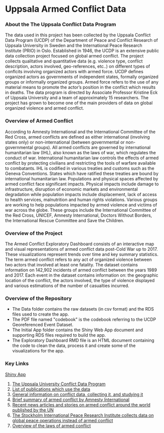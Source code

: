 # Uppsala Armed Conflict Data


### **About the The Uppsala Conflict Data Program** 

The data used in this project has been collected by the Uppsala Conflict Data Program (UCDP) of the Department of Peace and Conflict Research of Uppsala University in Sweden and the International Peace Research Institute (PRIO) in Oslo. Established in 1946, the UCDP is an extensive public data collection project focused on global armed conflict. The project collects qualitative and quantitative data (e.g. violence type, conflict description, actors involved, geo-references, etc..) on different types of conflcits involving organized actors with armed force. UCDP defines organized actors as governments of independent states, formally organized groups or informally organized groups. Armed force refers to the use of any material means to promote the actor’s position in the conflict which results in deaths. The data program is directed by Associate Professor Kristine Eck of Uppsala University and a team of approximately 15 researchers. The project has grown to become one of the main providers of data on global organized violence and armed conflict. 


### **Overview of Armed Conflict**

According to Amnesty International and the International Committee of the Red Cross, armed conflicts are defined as either international (involving states only) or non-international (between governmental or non-governmental groups). All armed conflicts are governed by international humanitarian law (IHL), also known as the laws of war, which regulates the conduct of war. International humanitarian law controls the effects of armed conflict by protecting civilians and restricting the tools of warfare available to combatants. IHL is codified in various treaties and customs such as the Geneva Conventions. States which have ratified these treaties are bound by international humanitarian law. Populations and physical spaces affected by armed conflict face significant impacts. Physical impacts include damage to infrastructure, disruption of economic markets and environmental degradation while population impacts include displacement, lack of access to health services, malnutrition and human rights violations. Various groups are working to help populations impacted by armed violence and victims of war across the globe. These groups include the International Committee of the Red Cross, UNICEF, Amnesty International, Doctors Without Borders, the International Rescue Committee and Save the Children. 

### **Overview of the Project**

The Armed Conflict Exploratory Dashboard consists of an interactive map and visual representations of armed conflict 
data post-Cold War up to 2017. These visualizations represent trends over time and key summary statistics. The term armed conflict refers to any act of organized violence between two actors that involved at least one fatality. The dataset contains information on 142,902 incidents of armed conflict between the years 1989 and 2017. Each event in the dataset contains information on: the geographic location of the conflict, the actors involved, the type of violence displayed and various estimations of the number of casualties incurred. 

### **Overview of the Repository**

* The Data folder contains the raw datasets (in csv format) and the RDS files used to create the app. 
* The PDF file named "codebook" is the codebook referring to the UCDP Georeferenced Event Dataset. 
* The Initial App folder contains the Shiny Web App document and supporting RDS files required to build the app. 
* The Exploratory Dashboard RMD file is an HTML document containing the code to clean the data, process it and create some of the visualizations for the app. 


### **Key Links**
  
[Shiny App](https://ghada-amer.shinyapps.io/armed_conflict_dashboard/)
  
1. [The Uppsala University Conflict Data Program](https://www.pcr.uu.se/research/ucdp/)
2. [List of publications which use the data](https://www.pcr.uu.se/research/ucdp/publications/)
3. [General information on conflict data, collecting it, and studying it](https://www.pcr.uu.se/research/ucdp/publications/ucdp-papers/)
4. [Brief summary of armed conflict by Amnesty International](https://www.amnesty.org/en/what-we-do/armed-conflict/)
5. [Recent news articles and stories on armed conflict around the world published by the UN](https://news.un.org/en/tags/armed-conflict)
6. [The Stockholm International Peace Research Institute collects data on global peace operations instead of armed conflict](https://www.sipri.org/research/conflict-and-peace)
7. [Overview of the laws of armed conflict](https://www.icrc.org/en/doc/assets/files/other/law1_final.pdf) 







